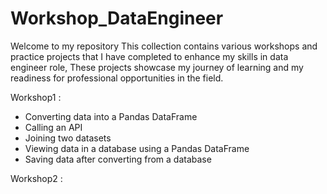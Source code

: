 # Workshop_DataEngineer
Welcome to my repository This collection contains various workshops and practice projects that I have completed to enhance my skills in data engineer role, These projects showcase my journey of learning and my readiness for professional opportunities in the field.

Workshop1 :
- Converting data into a Pandas DataFrame
- Calling an API
- Joining two datasets
- Viewing data in a database using a Pandas DataFrame
- Saving data after converting from a database

Workshop2 :
